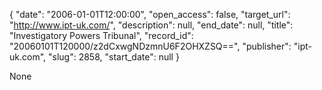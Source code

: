 {
  "date": "2006-01-01T12:00:00", 
  "open_access": false, 
  "target_url": "http://www.ipt-uk.com/", 
  "description": null, 
  "end_date": null, 
  "title": "Investigatory Powers Tribunal", 
  "record_id": "20060101T120000/z2dCxwgNDzmnU6F2OHXZSQ==", 
  "publisher": "ipt-uk.com", 
  "slug": 2858, 
  "start_date": null
}

None